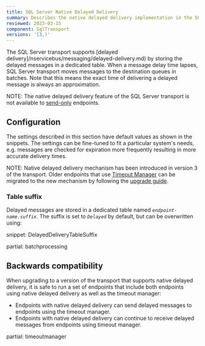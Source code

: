 ```yaml
---
title: SQL Server Native Delayed Delivery
summary: Describes the native delayed delivery implementation in the SQL Server transport
reviewed: 2023-03-15
component: SqlTransport
versions: '[3,)'
---
```


The SQL Server transport supports [delayed delivery]/nservicebus/messaging/delayed-delivery.md) by storing the delayed messages in a dedicated table. When a message delay time lapses, SQL Server transport moves messages to the destination queues in batches. Note that this means the exact time of delivering a delayed message is always an approximation.

NOTE: The native delayed delivery feature of the SQL Server transport is not available to [send-only](/nservicebus/hosting/#self-hosting-send-only-hosting) endpoints.

## Configuration

The settings described in this section have default values as shown in the snippets. The settings can be fine-tuned to fit a particular system's needs, e.g. messages are checked for expiration more frequently resulting in more accurate delivery times.

NOTE: Native delayed delivery mechanism has been introduced in version 3 of the transport. Older endpoints that use [Timeout Manager](/nservicebus/messaging/timeout-manager.md) can be migrated to the new mechanism by following the [upgrade guide](/transports/upgrades/sqlserver-3to31.md).

### Table suffix

Delayed messages are stored in a dedicated table named _`endpoint-name.suffix`_. The suffix is set to _`Delayed`_ by default, but can be overwritten using:

snippet: DelayedDeliveryTableSuffix

partial: batchprocessing

## Backwards compatibility

When upgrading to a version of the transport that supports native delayed delivery, it is safe to run a set of endpoints that include both endpoints using native delayed delivery as well as the timeout manager:

* Endpoints with native delayed delivery can send delayed messages to endpoints using the timeout manager.
* Endpoints with native delayed delivery can continue to receive delayed messages from endpoints using timeout manager.

partial: timeoutmanager
